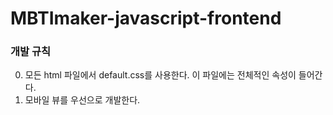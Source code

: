 # MBTImaker-javascript-frontend

### 개발 규칙
0. 모든 html 파일에서 default.css를 사용한다. 이 파일에는 전체적인 속성이 들어간다.
1. 모바일 뷰를 우선으로 개발한다.